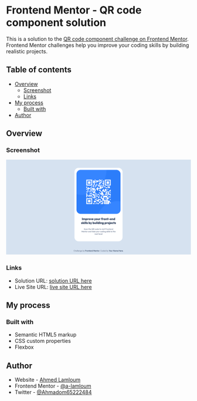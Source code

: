 # Frontend Mentor - QR code component solution

This is a solution to the [QR code component challenge on Frontend Mentor](https://www.frontendmentor.io/challenges/qr-code-component-iux_sIO_H). Frontend Mentor challenges help you improve your coding skills by building realistic projects. 

## Table of contents

- [Overview](#overview)
  - [Screenshot](#screenshot)
  - [Links](#links)
- [My process](#my-process)
  - [Built with](#built-with)
- [Author](#author)


## Overview

### Screenshot

![](./screenshot.png)

### Links

- Solution URL: [solution URL here](https://github.com/a-lamloum/qr-code-component-main)
- Live Site URL: [live site URL here](https://a-lamloum.github.io/qr-code-component-main/)

## My process

### Built with

- Semantic HTML5 markup
- CSS custom properties
- Flexbox

## Author

- Website - [Ahmed Lamloum](https://a-lamloum.github.io/react-portfolio/)
- Frontend Mentor - [@a-lamloum](https://www.frontendmentor.io/profile/a-lamloum)
- Twitter - [@Ahmadom65222484](https://twitter.com/Ahmadom65222484)
